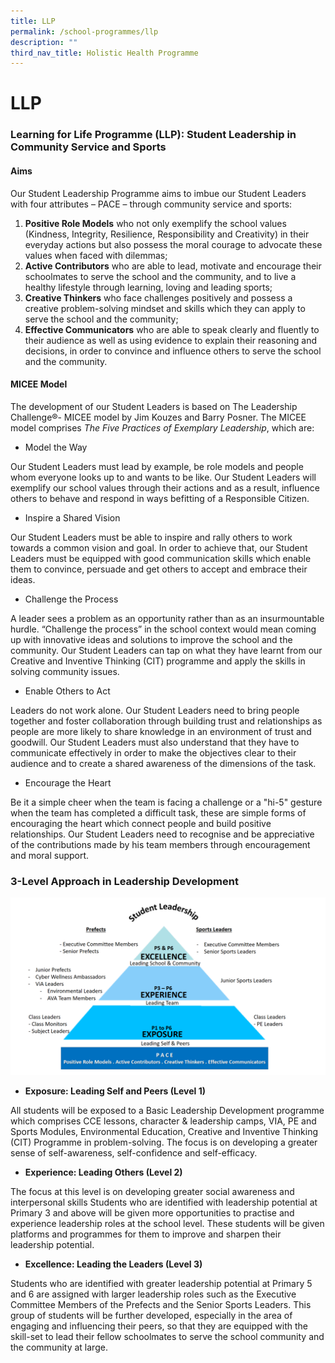```yaml
---
title: LLP
permalink: /school-programmes/llp
description: ""
third_nav_title: Holistic Health Programme
---
```

# **LLP**

### Learning for Life Programme (LLP): Student Leadership in Community Service and Sports

  

#### Aims

Our Student Leadership Programme aims to imbue our Student Leaders with four attributes – PACE – through community service and sports:

1.  **Positive Role Models** who not only exemplify the school values (Kindness, Integrity, Resilience, Responsibility and Creativity) in their everyday actions but also possess the moral courage to advocate these values when faced with dilemmas;
2.  **Active Contributors** who are able to lead, motivate and encourage their schoolmates to serve the school and the community, and to live a healthy lifestyle through learning, loving and leading sports;
3.  **Creative Thinkers** who face challenges positively and possess a creative problem-solving mindset and skills which they can apply to serve the school and the community;
4.  **Effective Communicators** who are able to speak clearly and fluently to their audience as well as using evidence to explain their reasoning and decisions, in order to convince and influence others to serve the school and the community.


#### MICEE Model

The development of our Student Leaders is based on The Leadership Challenge®- MICEE model by Jim Kouzes and Barry Posner. The MICEE model comprises _The Five Practices of Exemplary Leadership_, which are:

*   Model the Way

Our Student Leaders must lead by example, be role models and people whom everyone looks up to and wants to be like. Our Student Leaders will exemplify our school values through their actions and as a result, influence others to behave and respond in ways befitting of a Responsible Citizen.

*   Inspire a Shared Vision

Our Student Leaders must be able to inspire and rally others to work towards a common vision and goal. In order to achieve that, our Student Leaders must be equipped with good communication skills which enable them to convince, persuade and get others to accept and embrace their ideas.

  

*   Challenge the Process

A leader sees a problem as an opportunity rather than as an insurmountable hurdle. “Challenge the process” in the school context would mean coming up with innovative ideas and solutions to improve the school and the community. Our Student Leaders can tap on what they have learnt from our Creative and Inventive Thinking (CIT) programme and apply the skills in solving community issues.

  

*   Enable Others to Act

Leaders do not work alone. Our Student Leaders need to bring people together and foster collaboration through building trust and relationships as people are more likely to share knowledge in an environment of trust and goodwill. Our Student Leaders must also understand that they have to communicate effectively in order to make the objectives clear to their audience and to create a shared awareness of the dimensions of the task.

*   Encourage the Heart

Be it a simple cheer when the team is facing a challenge or a "hi-5" gesture when the team has completed a difficult task, these are simple forms of encouraging the heart which connect people and build positive relationships. Our Student Leaders need to recognise and be appreciative of the contributions made by his team members through encouragement and moral support.
  

### 3-Level Approach in Leadership Development

![](/images/3-Level%20Approach%20in%20Leadership%20Development.png)

*   **Exposure: Leading Self and Peers (Level 1)**

All students will be exposed to a Basic Leadership Development programme which comprises CCE lessons, character & leadership camps, VIA, PE and Sports Modules, Environmental Education, Creative and Inventive Thinking (CIT) Programme in problem-solving. The focus is on developing a greater sense of self-awareness, self-confidence and self-efficacy.

*   **Experience: Leading Others (Level 2)**

The focus at this level is on developing greater social awareness and interpersonal skills Students who are identified with leadership potential at Primary 3 and above will be given more opportunities to practise and experience leadership roles at the school level. These students will be given platforms and programmes for them to improve and sharpen their leadership potential.

*   **Excellence: Leading the Leaders (Level 3)**

Students who are identified with greater leadership potential at Primary 5 and 6 are assigned with larger leadership roles such as the Executive Committee Members of the Prefects and the Senior Sports Leaders. This group of students will be further developed, especially in the area of engaging and influencing their peers, so that they are equipped with the skill-set to lead their fellow schoolmates to serve the school community and the community at large.